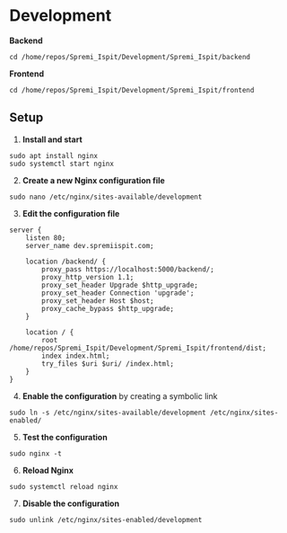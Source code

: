 # Development

**Backend**

```
cd /home/repos/Spremi_Ispit/Development/Spremi_Ispit/backend
```

**Frontend**

```
cd /home/repos/Spremi_Ispit/Development/Spremi_Ispit/frontend
```

## Setup

1. **Install and start**

```
sudo apt install nginx
sudo systemctl start nginx
```

2. **Create a new Nginx configuration file**

```
sudo nano /etc/nginx/sites-available/development
```

3. **Edit the configuration file**

```
server {
    listen 80;
    server_name dev.spremiispit.com;

    location /backend/ {
        proxy_pass https://localhost:5000/backend/;
        proxy_http_version 1.1;
        proxy_set_header Upgrade $http_upgrade;
        proxy_set_header Connection 'upgrade';
        proxy_set_header Host $host;
        proxy_cache_bypass $http_upgrade;
    }

    location / {
        root /home/repos/Spremi_Ispit/Development/Spremi_Ispit/frontend/dist;
        index index.html;
        try_files $uri $uri/ /index.html;
    }
}

```

4. **Enable the configuration** by creating a symbolic link

```
sudo ln -s /etc/nginx/sites-available/development /etc/nginx/sites-enabled/
```

5. **Test the configuration**

```
sudo nginx -t
```

6. **Reload Nginx**

```
sudo systemctl reload nginx
```

7. **Disable the configuration**

```
sudo unlink /etc/nginx/sites-enabled/development
```
